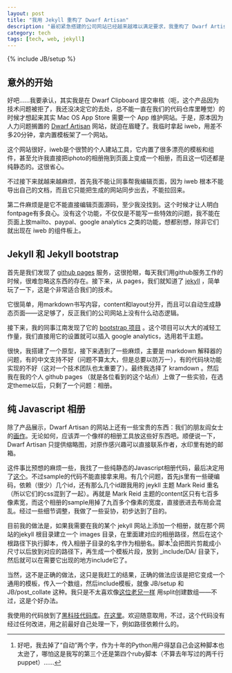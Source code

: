 ```yaml
---
layout: post
title: "我用 Jekyll 重构了 Dwarf Artisan"
description: "最初紧急搭建的公司网站已经越来越难以满足要求，我重构了 Dwarf Artisan 的网站。"
category: tech
tags: [tech, web, jekyll]
---
```

{% include JB/setup %}

## 意外的开始

好吧……我要承认，其实我是在 Dwarf Clipboard 提交审核（呃，这个产品因为技术问题被拒了，我还没决定它的去处，总不能一直在我们的代码仓库里睡觉）的时候才想起来其实 Mac OS App Store 需要一个 App 维护网站。于是，原本因为人力问题搁置的 [Dwarf Artisan](http://dwarf-artisan.com) 网站，就迫在眉睫了。我临时拿起 iweb，用差不多20分钟，拿内置模板架了一个网站。

这个网站很好，iweb是个很赞的个人建站工具，它内置了很多漂亮的模板和组件，甚至允许我直接把iphoto的相册拖到页面上变成一个相册，而且这一切还都是纯静态的。这很省心。

不过接下来就越来越麻烦，首先我不能让同事帮我编辑页面，因为 iweb 根本不能导出自己的文档，而且它只能把生成的网站同步出去，不能拉回来。

第二件麻烦是是它不能直接编辑页面源码，至少我没找到。这个时候才让人明白fontpage有多良心。没有这个功能，不仅仅是不能写一些特效的问题，我不能在页面上放mailto、paypal、google analytics 之类的功能，想都别想，除非它们就出现在 iweb 的组件板上。

## Jekyll 和 Jekyll bootstrap

首先是我们发现了 [github pages](http://pages.github.com) 服务，这很抢眼，每天我们用github服务工作的时候，很难忽略这东西的存在。接下来，从 pages，我们就知道了 [jekyll](https://github.com/mojombo/jekyll) ，简单玩了一下，这是个非常适合我们的技术。

它很简单，用markdown书写内容，content和layout分开，而且可以自动生成静态页面——这足够了，反正我们的公司网站上没有什么动态逻辑。

接下来，我的同事江南发现了它的 [bootstrap 项目](http://jekyllbootstrap.com/) 。这个项目可以大大的减轻工作量，我们直接用它的设置就可以插入 google analytics，选用若干主题。

很快，我搭建了一个原型，接下来遇到了一些麻烦，主要是 markdown 解释器的问题，有的中文支持不好（问题不算太大，但是总要以防万一），有的代码块功能实现的不好（这对一个技术团队也太重要了）。最终我选择了 kramdown 。然后我在我的个人 github pages （就是各位看到的这个站点）上做了一些实验，在选定theme以后，只剩了一个问题：相册。

## 纯 Javascript 相册

除了产品展示，Dwarf Artisan 的网站上还有一些宝贵的东西：我们的朋友阎女士的[画作](http://dwarf-artisan.com/columns/art/)。无论如何，应该弄一个像样的相册工具放这些好东西吧。顺便说一下，Dwarf Artisan 只提供缩略图，对原作感兴趣可以直接联系作者，水印里有她的邮箱。

这件事比预想的麻烦一些，我找了一些纯静态的Javascript相册代码，最后决定用了[这个](http://www.twospy.com/galleriffic/index.html)。不过sample的代码不能直接拿来用。有几个问题，首先js里有一些硬编码，依赖（很少）几个id，还有那么几个id跟我用的 jeykll 主题 Mark Reid 重名（所以它们的css混到了一起）。再就是 Mark Reid 主题的content区只有七百多像素宽，而这个相册的sample用掉了九百多个像素的宽度，直接嵌进去布局会混乱。经过一些细节调整，我做了一些妥协，初步达到了目的。

目前我的做法是，如果我需要在我的某个 jekyll 网站上添加一个相册，就在那个网站的jekyll 根目录建立一个 images 目录，在里面建对应的相册路径，然后在这个根路径下执行脚本，传入相册子目录的名字作为相册名。脚本[^1]会把图片剪裁成小尺寸以后放到对应的路径下，再生成一个模板片段，放到 _include/DA/ 目录下，然后就可以在需要它出现的地方include它了。

当然，这不是正确的做法，这只是我赶工的结果，正确的做法应该是把它变成一个通用的模板，传入一个数组，然后include模板，就像 JB/setup 和 JB/post_collate 这种。我只是不太喜欢像[这位老兄一样](https://groups.google.com/forum/?fromgroups=#!topic/liquid-templates/qwE5hWk-Kik) 用split创建数组——不过，这是个好办法。

我使用的代码放到了[黑科技代码库](https://github.com/Dwarfartisan/BlackCookbook/)。[在这里](https://github.com/Dwarfartisan/BlackCookbook/tree/master/ruby/jekyll-galleriffic)。欢迎随意取用，不过，这个代码没有经过任何改进，用之前最好自己处理一下，例如路径依赖什么的。

[^1]: 好吧，我去掉了“自动”两个字，作为十年的Python用户得瑟自己会这种脚本也太逊了，哪怕这是我写的第三个还是第四个ruby脚本（不算去年写过的两千行puppet）……

